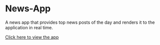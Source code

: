 # News-App
A news app that provides top news posts of the day and renders it to the application in real time. 

<a href="https://media.giphy.com/media/3o6nVaMHqyv55Inb2M/giphy.gif"> Click here to view the app</a>
